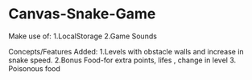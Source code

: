 Canvas-Snake-Game
=================
Make use of:
1.LocalStorage
2.Game Sounds

Concepts/Features Added:
1.Levels with obstacle walls and increase in snake speed.
2.Bonus Food-for extra points, lifes , change in level
3. Poisonous food

